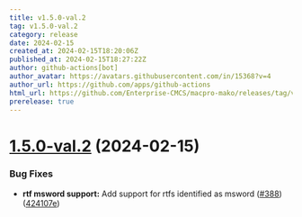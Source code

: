 ```yaml
---
title: v1.5.0-val.2
tag: v1.5.0-val.2
category: release
date: 2024-02-15
created_at: 2024-02-15T18:20:06Z
published_at: 2024-02-15T18:27:22Z
author: github-actions[bot]
author_avatar: https://avatars.githubusercontent.com/in/15368?v=4
author_url: https://github.com/apps/github-actions
html_url: https://github.com/Enterprise-CMCS/macpro-mako/releases/tag/v1.5.0-val.2
prerelease: true
---
```


# [1.5.0-val.2](https://github.com/Enterprise-CMCS/macpro-mako/compare/v1.5.0-val.1...v1.5.0-val.2) (2024-02-15)


### Bug Fixes

* **rtf msword support:** Add support for rtfs identified as msword ([#388](https://github.com/Enterprise-CMCS/macpro-mako/issues/388)) ([424107e](https://github.com/Enterprise-CMCS/macpro-mako/commit/424107e76472b5929d1af77084335e6955bc6cd1))




